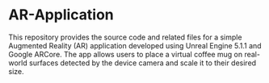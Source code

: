 # AR-Application 
 This repository provides the source code and related files for a simple Augmented Reality (AR) application developed using Unreal Engine 5.1.1 and Google ARCore. The app allows users to place a virtual coffee mug on real-world surfaces detected by the device camera and scale it to their desired size.
